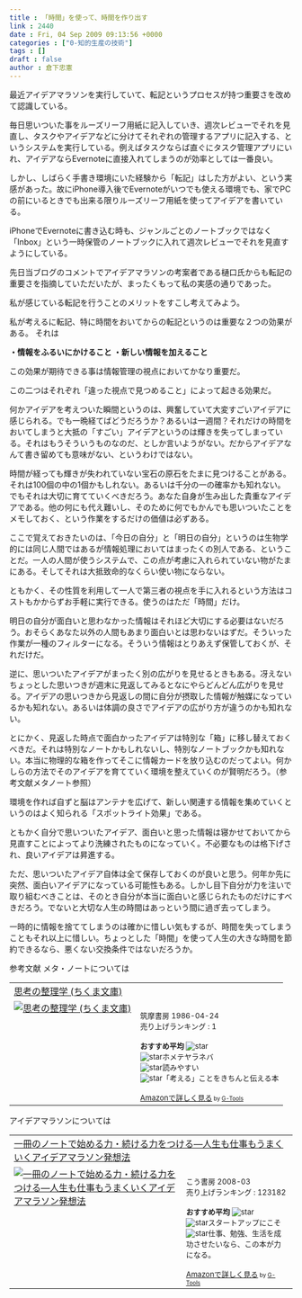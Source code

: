 ```yaml
---
title : 「時間」を使って、時間を作り出す
link : 2440
date : Fri, 04 Sep 2009 09:13:56 +0000
categories : ["0-知的生産の技術"]
tags : []
draft : false
author : 倉下忠憲
---
```


最近アイデアマラソンを実行していて、転記というプロセスが持つ重要さを改めて認識している。

毎日思いついた事をルーズリーフ用紙に記入していき、週次レビューでそれを見直し、タスクやアイデアなどに分けてそれぞれの管理するアプリに記入する、というシステムを実行している。例えばタスクならば直ぐにタスク管理アプリにいれ、アイデアならEvernoteに直接入れてしまうのが効率としては一番良い。

しかし、しばらく手書き環境にいた経験から「転記」はした方がよい、という実感があった。故にiPhone導入後でEvernoteがいつでも使える環境でも、家でPCの前にいるときでも出来る限りルーズリーフ用紙を使ってアイデアを書いている。

iPhoneでEvernoteに書き込む時も、ジャンルごとのノートブックではなく「Inbox」という一時保管のノートブックに入れて週次レビューでそれを見直すようにしている。

先日当ブログのコメントでアイデアマラソンの考案者である樋口氏からも転記の重要さを指摘していただいたが、まったくもって私の実感の通りであった。

私が感じている転記を行うことのメリットをすこし考えてみよう。

私が考えるに転記、特に時間をおいてからの転記というのは重要な２つの効果がある。
それは

<strong>・情報をふるいにかけること
・新しい情報を加えること</strong>

この効果が期待できる事は情報管理の視点においてかなり重要だ。

この二つはそれぞれ「違った視点で見つめること」によって起きる効果だ。

何かアイデアを考えついた瞬間というのは、興奮していて大変すごいアイデアに感じられる。でも一晩経てばどうだろうか？あるいは一週間？それだけの時間をおいてしまうと大抵の「すごい」アイデアというのは輝きを失ってしまっている。それはもうそういうものなのだ、としか言いようがない。だからアイデアなんて書き留めても意味がない、というわけではない。

時間が経っても輝きが失われていない宝石の原石をたまに見つけることがある。それは100個の中の1個かもしれない。あるいは千分の一の確率かも知れない。でもそれは大切に育てていくべきだろう。あなた自身が生み出した貴重なアイデアである。他の何にも代え難いし、そのために何でもかんでも思いついたことをメモしておく、という作業をするだけの価値は必ずある。

ここで覚えておきたいのは、「今日の自分」と「明日の自分」というのは生物学的には同じ人間ではあるが情報処理においてはまったくの別人である、ということだ。一人の人間が使うシステムで、この点が考慮に入れられていない物がたまにある。そしてそれは大抵致命的なくらい使い物にならない。

ともかく、その性質を利用して一人で第三者の視点を手に入れるという方法はコストもかからずお手軽に実行できる。使うのはただ「時間」だけ。

明日の自分が面白いと思わなかった情報はそれほど大切にする必要はないだろう。おそらくあなた以外の人間もあまり面白いとは思わないはずだ。そういった作業が一種のフィルターになる。そういう情報はとりあえず保管しておくが、それだけだ。

逆に、思いついたアイデアがまったく別の広がりを見せるときもある。冴えないちょっとした思いつきが週末に見返してみるとなにやらどんどん広がりを見せる。アイデアの思いつきから見返しの間に自分が摂取した情報が触媒になっているかも知れない。あるいは体調の良さでアイデアの広がり方が違うのかも知れない。

とにかく、見返した時点で面白かったアイデアは特別な「箱」に移し替えておくべきだ。それは特別なノートかもしれないし、特別なノートブックかも知れない。本当に物理的な箱を作ってそこに情報カードを放り込むのだってよい。何かしらの方法でそのアイデアを育てていく環境を整えていくのが賢明だろう。（参考文献メタノート参照）

環境を作れば自ずと脳はアンテナを広げて、新しい関連する情報を集めていくというのはよく知られる「スポットライト効果」である。

ともかく自分で思いついたアイデア、面白いと思った情報は寝かせておいてから見直すことによってより洗練されたものになっていく。不必要なものは格下げされ、良いアイデアは昇進する。

ただ、思いついたアイデア自体は全て保存しておくのが良いと思う。何年か先に突然、面白いアイデアになっている可能性もある。しかし目下自分が力を注いで取り組むべきことは、そのとき自分が本当に面白いと感じられたものだけにすべきだろう。でないと大切な人生の時間はあっという間に過ぎ去ってしまう。

一時的に情報を捨ててしまうのは確かに惜しい気もするが、時間を失ってしまうこともそれ以上に惜しい。ちょっとした「時間」を使って人生の大きな時間を節約できるなら、悪くない交換条件ではないだろうか。

参考文献
メタ・ノートについては
<table  border="0" cellpadding="5"><tr><td colspan="2"><a href="http://www.amazon.co.jp/%E6%80%9D%E8%80%83%E3%81%AE%E6%95%B4%E7%90%86%E5%AD%A6-%E3%81%A1%E3%81%8F%E3%81%BE%E6%96%87%E5%BA%AB-%E5%A4%96%E5%B1%B1-%E6%BB%8B%E6%AF%94%E5%8F%A4/dp/4480020470%3FSubscriptionId%3D15SMZCTB9V8NGR2TW082%26tag%3Drashita1000-22%26linkCode%3Dxm2%26camp%3D2025%26creative%3D165953%26creativeASIN%3D4480020470" target="_top">思考の整理学 (ちくま文庫)</a><img src='http://www.assoc-amazon.jp/e/ir?t=rashita1000-22&l=ur2&o=9' width='1' height='1' border='0' alt='' /></td></tr><tr><td valign="top"><a href="http://www.amazon.co.jp/%E6%80%9D%E8%80%83%E3%81%AE%E6%95%B4%E7%90%86%E5%AD%A6-%E3%81%A1%E3%81%8F%E3%81%BE%E6%96%87%E5%BA%AB-%E5%A4%96%E5%B1%B1-%E6%BB%8B%E6%AF%94%E5%8F%A4/dp/4480020470%3FSubscriptionId%3D15SMZCTB9V8NGR2TW082%26tag%3Drashita1000-22%26linkCode%3Dxm2%26camp%3D2025%26creative%3D165953%26creativeASIN%3D4480020470" target="_top"><img src="http://ecx.images-amazon.com/images/I/51Z8bm%2BldQL._SL160_.jpg" border="0" alt="思考の整理学 (ちくま文庫)" /></a></td><td valign="top"><font size="-1"><br />筑摩書房  1986-04-24<br />売り上げランキング : 1<br /><br /><strong>おすすめ平均  </strong><img src="http://g-images.amazon.com/images/G/01/detail/stars-4-5.gif" alt="star" /><br /><img src="http://g-images.amazon.com/images/G/01/detail/stars-4-0.gif" alt="star" />ホメテヤラネバ<br /><img src="http://g-images.amazon.com/images/G/01/detail/stars-4-0.gif" alt="star" />読みやすい<br /><img src="http://g-images.amazon.com/images/G/01/detail/stars-5-0.gif" alt="star" />「考える」ことをきちんと伝える本<br /><br /><a href="http://www.amazon.co.jp/%E6%80%9D%E8%80%83%E3%81%AE%E6%95%B4%E7%90%86%E5%AD%A6-%E3%81%A1%E3%81%8F%E3%81%BE%E6%96%87%E5%BA%AB-%E5%A4%96%E5%B1%B1-%E6%BB%8B%E6%AF%94%E5%8F%A4/dp/4480020470%3FSubscriptionId%3D15SMZCTB9V8NGR2TW082%26tag%3Drashita1000-22%26linkCode%3Dxm2%26camp%3D2025%26creative%3D165953%26creativeASIN%3D4480020470" target="_top">Amazonで詳しく見る</a></font><font size="-2"> by <a href="http://www.goodpic.com/mt/aws/index.html" >G-Tools</a></font></td></tr></table>

アイデアマラソンについては
<table  border="0" cellpadding="5"><tr><td colspan="2"><a href="http://www.amazon.co.jp/%E4%B8%80%E5%86%8A%E3%81%AE%E3%83%8E%E3%83%BC%E3%83%88%E3%81%A7%E5%A7%8B%E3%82%81%E3%82%8B%E5%8A%9B%E3%83%BB%E7%B6%9A%E3%81%91%E3%82%8B%E5%8A%9B%E3%82%92%E3%81%A4%E3%81%91%E3%82%8B%E2%80%95%E4%BA%BA%E7%94%9F%E3%82%82%E4%BB%95%E4%BA%8B%E3%82%82%E3%81%86%E3%81%BE%E3%81%8F%E3%81%84%E3%81%8F%E3%82%A2%E3%82%A4%E3%83%87%E3%82%A2%E3%83%9E%E3%83%A9%E3%82%BD%E3%83%B3%E7%99%BA%E6%83%B3%E6%B3%95-%E6%A8%8B%E5%8F%A3-%E5%81%A5%E5%A4%AB/dp/4769609671%3FSubscriptionId%3D15SMZCTB9V8NGR2TW082%26tag%3Drashita1000-22%26linkCode%3Dxm2%26camp%3D2025%26creative%3D165953%26creativeASIN%3D4769609671" target="_top">一冊のノートで始める力・続ける力をつける―人生も仕事もうまくいくアイデアマラソン発想法</a><img src='http://www.assoc-amazon.jp/e/ir?t=rashita1000-22&l=ur2&o=9' width='1' height='1' border='0' alt='' /></td></tr><tr><td valign="top"><a href="http://www.amazon.co.jp/%E4%B8%80%E5%86%8A%E3%81%AE%E3%83%8E%E3%83%BC%E3%83%88%E3%81%A7%E5%A7%8B%E3%82%81%E3%82%8B%E5%8A%9B%E3%83%BB%E7%B6%9A%E3%81%91%E3%82%8B%E5%8A%9B%E3%82%92%E3%81%A4%E3%81%91%E3%82%8B%E2%80%95%E4%BA%BA%E7%94%9F%E3%82%82%E4%BB%95%E4%BA%8B%E3%82%82%E3%81%86%E3%81%BE%E3%81%8F%E3%81%84%E3%81%8F%E3%82%A2%E3%82%A4%E3%83%87%E3%82%A2%E3%83%9E%E3%83%A9%E3%82%BD%E3%83%B3%E7%99%BA%E6%83%B3%E6%B3%95-%E6%A8%8B%E5%8F%A3-%E5%81%A5%E5%A4%AB/dp/4769609671%3FSubscriptionId%3D15SMZCTB9V8NGR2TW082%26tag%3Drashita1000-22%26linkCode%3Dxm2%26camp%3D2025%26creative%3D165953%26creativeASIN%3D4769609671" target="_top"><img src="http://ecx.images-amazon.com/images/I/513g86QaxhL._SL160_.jpg" border="0" alt="一冊のノートで始める力・続ける力をつける―人生も仕事もうまくいくアイデアマラソン発想法" /></a></td><td valign="top"><font size="-1"><br />こう書房  2008-03<br />売り上げランキング : 123182<br /><br /><strong>おすすめ平均  </strong><img src="http://g-images.amazon.com/images/G/01/detail/stars-5-0.gif" alt="star" /><br /><img src="http://g-images.amazon.com/images/G/01/detail/stars-5-0.gif" alt="star" />スタートアップにこそ<br /><img src="http://g-images.amazon.com/images/G/01/detail/stars-5-0.gif" alt="star" />仕事、勉強、生活を成功させたいなら、この本が力になる。<br /><br /><a href="http://www.amazon.co.jp/%E4%B8%80%E5%86%8A%E3%81%AE%E3%83%8E%E3%83%BC%E3%83%88%E3%81%A7%E5%A7%8B%E3%82%81%E3%82%8B%E5%8A%9B%E3%83%BB%E7%B6%9A%E3%81%91%E3%82%8B%E5%8A%9B%E3%82%92%E3%81%A4%E3%81%91%E3%82%8B%E2%80%95%E4%BA%BA%E7%94%9F%E3%82%82%E4%BB%95%E4%BA%8B%E3%82%82%E3%81%86%E3%81%BE%E3%81%8F%E3%81%84%E3%81%8F%E3%82%A2%E3%82%A4%E3%83%87%E3%82%A2%E3%83%9E%E3%83%A9%E3%82%BD%E3%83%B3%E7%99%BA%E6%83%B3%E6%B3%95-%E6%A8%8B%E5%8F%A3-%E5%81%A5%E5%A4%AB/dp/4769609671%3FSubscriptionId%3D15SMZCTB9V8NGR2TW082%26tag%3Drashita1000-22%26linkCode%3Dxm2%26camp%3D2025%26creative%3D165953%26creativeASIN%3D4769609671" target="_top">Amazonで詳しく見る</a></font><font size="-2"> by <a href="http://www.goodpic.com/mt/aws/index.html" >G-Tools</a></font></td></tr></table>

